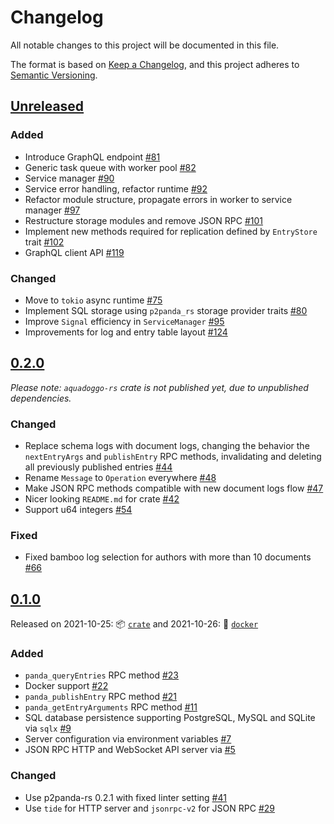 # Changelog

All notable changes to this project will be documented in this file.

The format is based on [Keep a Changelog](https://keepachangelog.com/en/1.0.0/),
and this project adheres to [Semantic Versioning](https://semver.org/spec/v2.0.0.html).

## [Unreleased]

### Added

-   Introduce GraphQL endpoint [#81](https://github.com/p2panda/aquadoggo/pull/81)
-   Generic task queue with worker pool [#82](https://github.com/p2panda/aquadoggo/pull/82)
-   Service manager [#90](https://github.com/p2panda/aquadoggo/pull/90)
-   Service error handling, refactor runtime [#92](https://github.com/p2panda/aquadoggo/pull/92)
-   Refactor module structure, propagate errors in worker to service manager [#97](https://github.com/p2panda/aquadoggo/pull/97)
-   Restructure storage modules and remove JSON RPC [#101](https://github.com/p2panda/aquadoggo/pull/101)
-   Implement new methods required for replication defined by `EntryStore` trait [#102](https://github.com/p2panda/aquadoggo/pull/102)
-   GraphQL client API [#119](https://github.com/p2panda/aquadoggo/pull/119)

### Changed

-   Move to `tokio` async runtime [#75](https://github.com/p2panda/aquadoggo/pull/75)
-   Implement SQL storage using `p2panda_rs` storage provider traits [#80](https://github.com/p2panda/aquadoggo/pull/80)
-   Improve `Signal` efficiency in `ServiceManager` [#95](https://github.com/p2panda/aquadoggo/pull/95)
-   Improvements for log and entry table layout [#124](https://github.com/p2panda/aquadoggo/issues/122)

## [0.2.0]

_Please note: `aquadoggo-rs` crate is not published yet, due to unpublished dependencies._

### Changed

-   Replace schema logs with document logs, changing the behavior the `nextEntryArgs` and `publishEntry` RPC methods, invalidating and deleting all previously published entries [#44](https://github.com/p2panda/aquadoggo/pull/44)
-   Rename `Message` to `Operation` everywhere [#48](https://github.com/p2panda/aquadoggo/pull/48)
-   Make JSON RPC methods compatible with new document logs flow [#47](https://github.com/p2panda/aquadoggo/pull/47)
-   Nicer looking `README.md` for crate [#42](https://github.com/p2panda/aquadoggo/42)
-   Support u64 integers [#54](https://github.com/p2panda/aquadoggo/pull/54)

### Fixed

-   Fixed bamboo log selection for authors with more than 10 documents [#66](https://github.com/p2panda/aquadoggo/pull/66)

## [0.1.0]

Released on 2021-10-25: :package: [`crate`](https://crates.io/crates/aquadoggo/0.1.0) and 2021-10-26: 🐳 [`docker`](https://hub.docker.com/layers/p2panda/aquadoggo/v0.1.0/images/sha256-be4ba99ce47517dc99e42feda70dd452356190b5f86fcffea44b1bce1d4d315e?context=explore)

### Added

-   `panda_queryEntries` RPC method [#23](https://github.com/p2panda/aquadoggo/pull/23)
-   Docker support [#22](https://github.com/p2panda/aquadoggo/pull/22)
-   `panda_publishEntry` RPC method [#21](https://github.com/p2panda/aquadoggo/pull/21)
-   `panda_getEntryArguments` RPC method [#11](https://github.com/p2panda/aquadoggo/pull/11)
-   SQL database persistence supporting PostgreSQL, MySQL and SQLite via `sqlx` [#9](https://github.com/p2panda/aquadoggo/pull/9)
-   Server configuration via environment variables [#7](https://github.com/p2panda/aquadoggo/pull/7)
-   JSON RPC HTTP and WebSocket API server via [#5](https://github.com/p2panda/aquadoggo/pull/5)

### Changed

-   Use p2panda-rs 0.2.1 with fixed linter setting [#41](https://github.com/p2panda/aquadoggo/41)
-   Use `tide` for HTTP server and `jsonrpc-v2` for JSON RPC [#29](https://github.com/p2panda/aquadoggo/29)

[unreleased]: https://github.com/p2panda/aquadoggo/compare/v0.2.0...HEAD
[0.2.0]: https://github.com/p2panda/aquadoggo/releases/tag/v0.2.0
[0.1.0]: https://github.com/p2panda/aquadoggo/releases/tag/v0.1.0
